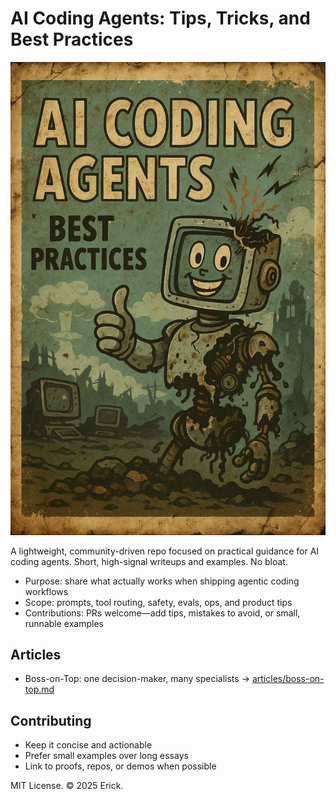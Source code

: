 # AI Coding Agents: Tips, Tricks, and Best Practices

<p align="center">
  <img src="./cover.png" alt="AI Coding Agents" width="720" />
</p>

A lightweight, community-driven repo focused on practical guidance for AI coding agents. Short, high-signal writeups and examples. No bloat.

- Purpose: share what actually works when shipping agentic coding workflows
- Scope: prompts, tool routing, safety, evals, ops, and product tips
- Contributions: PRs welcome—add tips, mistakes to avoid, or small, runnable examples

## Articles
- Boss-on-Top: one decision-maker, many specialists → [articles/boss-on-top.md](articles/boss-on-top.md)

## Contributing
- Keep it concise and actionable
- Prefer small examples over long essays
- Link to proofs, repos, or demos when possible

MIT License. © 2025 Erick.
